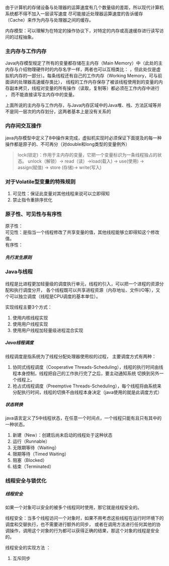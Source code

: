 
由于计算机的存储设备与处理器的运算速度有几个数量级的差距，所以现代计算机系统都不得不加入一层读写速度
尽可能接近处理器运算速度的告诉缓存 （Cache）来作为内存与处理器之间的缓存。

内存模型：可以理解为在特定的操作协议下，对特定的内存或高速缓存进行读写访问的过程抽象。

### 主内存与工作内存
Java内存模型规定了所有的变量都存储在主内存（Main
Memory）中（此处的主内存与介绍物理硬件时的内存名字一样，两者也可以互相类比：
，但此处仅是虚拟机内存的一部分）。每条线程还有自己的工作内存（Working
Memory，可与前面讲的处理器高速缓存类比），
线程的工作内存保存了被该线程使用到的变量的内存副本拷贝，线程对变量的所有操作（读取，复制等）都必须在工作内存中进行
， 而不能直接读写主内存中的变量。


上面所说的主内存与工作内存，与Java内存区域中的Java堆、栈、方法区域等并不是同一层次的内存划分，这两者基本上是没有关系的


### 内存间交互操作
java内存模型中定义了8中操作来完成，虚拟机实现时必须保证下面提及的每一种操作都是原子的、不可再分（对double和long类型的变量例外）
> lock(锁定)：作用于主内存的变量，它把一个变量标识为一条线程独占的状态。
> unlock（解锁）-> read（读）->load(载入) -> use(使用) -> assign(赋值) ->
> store (存储)-> write(写入)




### 对于Volatile型变量的特殊规则
1. 可见性：保证此变量对其他线程来说可以立即得知 
2. 禁止指令重排序优化

### 原子性、可见性与有序性
原子性：  
可见性：是指当一个线程修改了共享变量的值，其他线程能够立即得知这个修改值。  
有序性：  

##### 先行发生原则

### Java与线程
线程是比进程更加轻量级的调度执行单元，线程的引入，可以把一个进程的资源分配和执行调度分开，
各个线程既可以共享进程资源（内存地址、文件I/O等），又个可以独立调度（线程是CPU调度的基本单位）。


实现线程主要3个方式：
1. 使用内核线程实现
2. 使用用户线程实现
3. 使用用户线程加轻量级进程混合实现

##### Java线程调度
线程调度是指系统为了线程分配处理器使用权的过程， 主要调度方式有两种：
1. 协同式线程调度（Cooperative
   Threads-Scheduling），线程的执行时间由线程本身控制，线程把自己的工作执行完了之后，要主动通知系统
   切换到另外一个线程上。
2. 抢占式线程调度（Preemptive
   Threads-Scheduling），每个线程将由系统来分配执行时间，线程的切换不由线程本身决定（java使用的就是此调度方式）

##### 状态转换
java语言定义了5中线程状态，在任意一个时间点，一个线程只能有且只有其中的一种状态。

1. 新建（New）：创建后尚未启动的线程处于这种状态
2. 运行（Runnable）
3. 无限期等待（Waiting）
4. 限期等待（Timed Waiting） 
5. 阻塞（Blocked）
6. 结束（Terminated）

### 线程安全与锁优化

##### 线程安全
如果一个对象可以安全的被多个线程同时使用，那它就是线程安全的。

线程安全：当多个线程访问一个对象时，如果不用考虑这些线程在运行时环境下的调度和交替执行，也不需要进行额外的同步，
或者在调用方法进行任何其他的协调操作，调用这个对象的行为都可以获得正确的结果，那这个对象的线程是安全的。

线程安全的实现方法 ：
1. 互斥同步 




